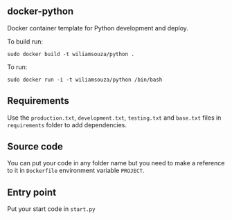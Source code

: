 docker-python
-------------

Docker container template for Python development and deploy.

To build run:

    sudo docker build -t wiliamsouza/python .

To run:

    sudo docker run -i -t wiliamsouza/python /bin/bash

Requirements
------------

Use the `production.txt`, `development.txt`, `testing.txt` and `base.txt`
files in `requirements` folder to add dependencies.

Source code
-----------

You can put your code in any folder name but you need to make a reference to
it in `Dockerfile` environment variable `PROJECT`.

Entry point
-----------

Put your start code in `start.py`
